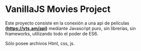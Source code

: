 # VanillaJS Movies Project

Este proyecto consiste en la conexión a una api de películas **(https://yts.am/api)** mediante Javascript puro, sin librerías, sin frameworks, utilizando todo el poder de ES6. 

Sólo posee archivos Html, css, js. 



